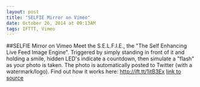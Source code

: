 ```yaml
---
layout: post
title: "SELFIE Mirror on Vimeo"
date: October 26, 2014 at 09:13AM
tags: IFTTT, Vimeo
---
```

##SELFIE Mirror on Vimeo
Meet the S.E.L.F.I.E., the "The Self Enhancing Live Feed Image Engine". Triggered by simply standing in front of it and holding a smile, hidden LED's indicate a countdown, then simulate a "flash" as your photo is taken. The photo is automatically posted to Twitter (with a watermark/logo). Find out how it works here: http://ift.tt/1itB3Ex
[link to source](http://ift.tt/1sH9Bu1) 
